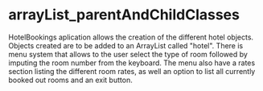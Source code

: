 # arrayList_parentAndChildClasses
HotelBookings aplication allows the creation of the different hotel objects. Objects created are to be added to an ArrayList
called "hotel". There is menu system that allows to the user select the type of room followed by imputing the room number
from the keyboard. The menu also have a rates section listing the different room rates, as well an option to list all
currently booked out rooms and an exit button.

